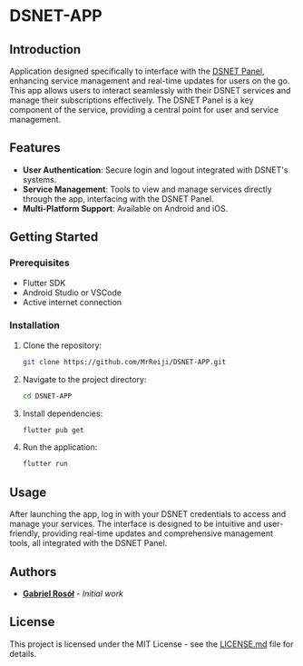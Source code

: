 # DSNET-APP

## Introduction
Application designed specifically to interface with the [DSNET Panel](https://panel.dsnet.agh.edu.pl/login), enhancing service management and real-time updates for users on the go. This app allows users to interact seamlessly with their DSNET services and manage their subscriptions effectively. The DSNET Panel is a key component of the service, providing a central point for user and service management.

## Features
- **User Authentication**: Secure login and logout integrated with DSNET's systems.
- **Service Management**: Tools to view and manage services directly through the app, interfacing with the DSNET Panel.
- **Multi-Platform Support**: Available on Android and iOS.

## Getting Started
### Prerequisites
- Flutter SDK
- Android Studio or VSCode
- Active internet connection

### Installation
1. Clone the repository:
   ```bash
   git clone https://github.com/MrReiji/DSNET-APP.git
   ```
2. Navigate to the project directory:
   ```bash
   cd DSNET-APP
   ```
3. Install dependencies:
   ```bash
   flutter pub get
   ```
4. Run the application:
   ```bash
   flutter run
   ```

## Usage
After launching the app, log in with your DSNET credentials to access and manage your services. The interface is designed to be intuitive and user-friendly, providing real-time updates and comprehensive management tools, all integrated with the DSNET Panel.

## Authors
- **[Gabriel Rosół](https://github.com/MrReiji)** - *Initial work*

## License
This project is licensed under the MIT License - see the [LICENSE.md](LICENSE) file for details.
